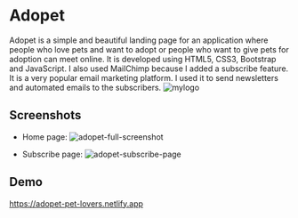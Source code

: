 # Adopet

Adopet is a simple and beautiful landing page for an application where people who love pets and want to adopt or people who want to give pets for adoption can meet online. It is developed using HTML5, CSS3, Bootstrap and JavaScript.
I also used MailChimp because I added a subscribe feature. It is a very popular email marketing platform. I used it to send newsletters and automated emails to the subscribers.
![mylogo](https://user-images.githubusercontent.com/78702422/194973461-33851c0a-3f7b-4d41-8915-ef94de14ee8b.png)

## Screenshots

- Home page:
  ![adopet-full-screenshot](https://user-images.githubusercontent.com/78702422/194974245-5b8927c2-f903-4452-b4c7-9983d0044942.png)

- Subscribe page:
  ![adopet-subscribe-page](https://user-images.githubusercontent.com/78702422/194976906-71b533b9-5b45-4ecb-b8ac-d53cd3c897c7.png)

## Demo

https://adopet-pet-lovers.netlify.app

